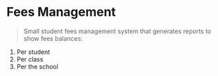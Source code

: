 # Fees Management

> Small student fees management system that generates reports to show fees balances:
1. Per student
2. Per class
3. Per the school
